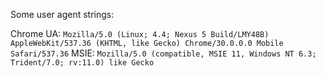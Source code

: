 Some user agent strings:

Chrome UA: `Mozilla/5.0 (Linux; 4.4; Nexus 5 Build/LMY48B) AppleWebKit/537.36 (KHTML, like Gecko) Chrome/30.0.0.0 Mobile Safari/537.36`
MSIE: `Mozilla/5.0 (compatible, MSIE 11, Windows NT 6.3; Trident/7.0; rv:11.0) like Gecko`
